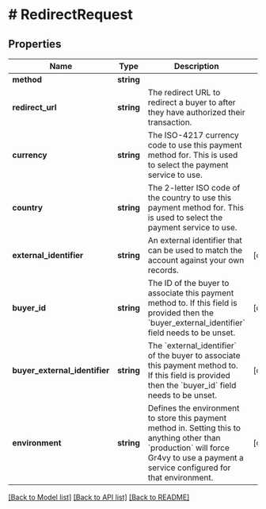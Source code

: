 # # RedirectRequest

## Properties

Name | Type | Description | Notes
------------ | ------------- | ------------- | -------------
**method** | **string** |  |
**redirect_url** | **string** | The redirect URL to redirect a buyer to after they have authorized their transaction. |
**currency** | **string** | The ISO-4217 currency code to use this payment method for. This is used to select the payment service to use. |
**country** | **string** | The 2-letter ISO code of the country to use this payment method for. This is used to select the payment service to use. |
**external_identifier** | **string** | An external identifier that can be used to match the account against your own records. | [optional]
**buyer_id** | **string** | The ID of the buyer to associate this payment method to. If this field is provided then the &#x60;buyer_external_identifier&#x60; field needs to be unset. | [optional]
**buyer_external_identifier** | **string** | The &#x60;external_identifier&#x60; of the buyer to associate this payment method to. If this field is provided then the &#x60;buyer_id&#x60; field needs to be unset. | [optional]
**environment** | **string** | Defines the environment to store this payment method in. Setting this to anything other than &#x60;production&#x60; will force Gr4vy to use a payment a service configured for that environment. | [optional]

[[Back to Model list]](../../README.md#models) [[Back to API list]](../../README.md#endpoints) [[Back to README]](../../README.md)
